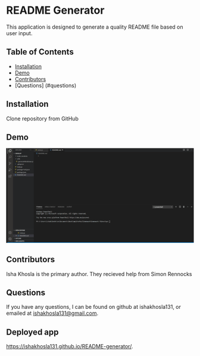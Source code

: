 # README Generator 
  This application is designed to generate a quality README file based on user input. 
  ## Table of Contents
  * [Installation](#Installation)
  * [Demo](#demo)
  * [Contributors](#contributors)
  * [Questions] (#questions)
  ## Installation 
  Clone repository from GitHub
  ## Demo
 ![Demonstration of Application](demo.gif)
  ## Contributors
  Isha Khosla is the primary author. They recieved help from Simon Rennocks
  ## Questions 
  If you have any questions, I can be found on github at ishakhosla131, or emailed at ishakhosla131@gmail.com.
  ## Deployed app
  https://ishakhosla131.github.io/README-generator/.


